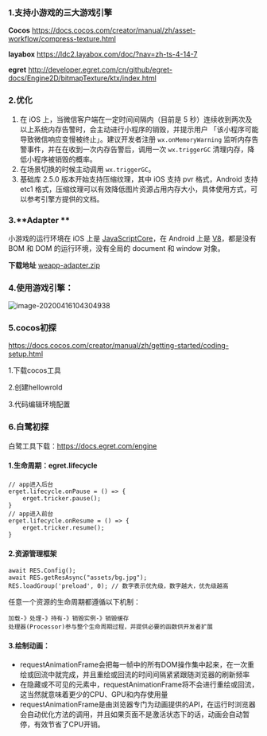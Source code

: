 ### 1.支持小游戏的三大游戏引擎

**Cocos** https://docs.cocos.com/creator/manual/zh/asset-workflow/compress-texture.html

**layabox** https://ldc2.layabox.com/doc/?nav=zh-ts-4-14-7

**egret** http://developer.egret.com/cn/github/egret-docs/Engine2D/bitmapTexture/ktx/index.html

### 2.优化

1. 在 iOS 上，当微信客户端在一定时间间隔内（目前是 5 秒）连续收到两次及以上系统内存告警时，会主动进行小程序的销毁，并提示用户 「该小程序可能导致微信响应变慢被终止」。建议开发者注册 `wx.onMemoryWarning` 监听内存告警事件，并在在收到一次内存告警后，调用一次 `wx.triggerGC` 清理内存，降低小程序被销毁的概率。
2. 在场景切换的时候主动调用 `wx.triggerGC`。
3. 基础库 2.5.0 版本开始支持压缩纹理，其中 iOS 支持 pvr 格式，Android 支持 etc1 格式，压缩纹理可以有效降低图片资源占用内存大小，具体使用方式，可以参考引擎方提供的文档。

### 3.**Adapter **

小游戏的运行环境在 iOS 上是 [JavaScriptCore](https://developer.apple.com/documentation/javascriptcore)，在 Android 上是 [V8](https://developers.google.com/v8/)，都是没有 BOM 和 DOM 的运行环境，没有全局的 document 和 window 对象。

**下载地址** [weapp-adapter.zip](https://res.wx.qq.com/wxdoc/dist/assets/media/weapp-adapter.9568fddf.zip)

### 4.使用游戏引擎：

![image-20200416104304938](C:\Users\HQ\AppData\Roaming\Typora\typora-user-images\image-20200416104304938.png)

### 5.cocos初探

https://docs.cocos.com/creator/manual/zh/getting-started/coding-setup.html

1.下载cocos工具

2.创建hellowrold

3.代码编辑环境配置

### 6.白鹭初探

白鹭工具下载：https://docs.egret.com/engine

#### 1.生命周期：egret.lifecycle

```
// app进入后台
erget.lifecycle.onPause = () => {
	erget.tricker.pause();
}
// app进入前台
erget.lifecycle.onResume = () => {
	erget.tricker.resume();
}
```

#### 2.资源管理框架

```
await RES.Config();
await RES.getResAsync("assets/bg.jpg");
RES.loadGroup('preload', 0); // 数字表示优先级，数字越大，优先级越高
```

任意一个资源的生命周期都遵循以下机制：

```
加载-》处理-》持有-》销毁实例-》销毁缓存
处理器(Processor)参与整个生命周期过程，并提供必要的函数供开发者扩展
```

#### 3.绘制动画：

- requestAnimationFrame会把每一帧中的所有DOM操作集中起来，在一次重绘或回流中就完成，并且重绘或回流的时间间隔紧紧跟随浏览器的刷新频率
- 在隐藏或不可见的元素中，requestAnimationFrame将不会进行重绘或回流，这当然就意味着更少的CPU、GPU和内存使用量
- requestAnimationFrame是由浏览器专门为动画提供的API，在运行时浏览器会自动优化方法的调用，并且如果页面不是激活状态下的话，动画会自动暂停，有效节省了CPU开销。


